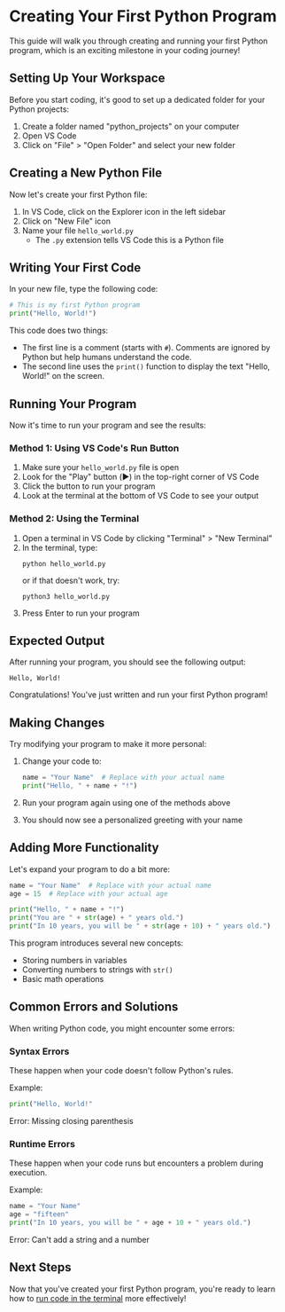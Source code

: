 # Creating Your First Python Program

This guide will walk you through creating and running your first Python program, which is an exciting milestone in your coding journey!

## Setting Up Your Workspace

Before you start coding, it's good to set up a dedicated folder for your Python projects:

1. Create a folder named "python_projects" on your computer
2. Open VS Code
3. Click on "File" > "Open Folder" and select your new folder

<!-- TODO: Add screenshots of folder creation and opening in VS Code -->

## Creating a New Python File

Now let's create your first Python file:

1. In VS Code, click on the Explorer icon in the left sidebar
2. Click on "New File" icon
3. Name your file `hello_world.py`
   - The `.py` extension tells VS Code this is a Python file

<!-- TODO: Add screenshots of file creation process -->

## Writing Your First Code

In your new file, type the following code:

```python
# This is my first Python program
print("Hello, World!")
```

This code does two things:

- The first line is a comment (starts with `#`). Comments are ignored by Python but help humans understand the code.
- The second line uses the `print()` function to display the text "Hello, World!" on the screen.

<!-- TODO: Add screenshot of code in VS Code -->

## Running Your Program

Now it's time to run your program and see the results:

### Method 1: Using VS Code's Run Button

1. Make sure your `hello_world.py` file is open
2. Look for the "Play" button (▶️) in the top-right corner of VS Code
3. Click the button to run your program
4. Look at the terminal at the bottom of VS Code to see your output

### Method 2: Using the Terminal

1. Open a terminal in VS Code by clicking "Terminal" > "New Terminal"
2. In the terminal, type:
   ```
   python hello_world.py
   ```
   or if that doesn't work, try:
   ```
   python3 hello_world.py
   ```
3. Press Enter to run your program

<!-- TODO: Add screenshots of both methods -->

## Expected Output

After running your program, you should see the following output:

```
Hello, World!
```

Congratulations! You've just written and run your first Python program!

## Making Changes

Try modifying your program to make it more personal:

1. Change your code to:

   ```python
   name = "Your Name"  # Replace with your actual name
   print("Hello, " + name + "!")
   ```

2. Run your program again using one of the methods above

3. You should now see a personalized greeting with your name

<!-- TODO: Add screenshot of modified code and output -->

## Adding More Functionality

Let's expand your program to do a bit more:

```python
name = "Your Name"  # Replace with your actual name
age = 15  # Replace with your actual age

print("Hello, " + name + "!")
print("You are " + str(age) + " years old.")
print("In 10 years, you will be " + str(age + 10) + " years old.")
```

This program introduces several new concepts:

- Storing numbers in variables
- Converting numbers to strings with `str()`
- Basic math operations

<!-- TODO: Add screenshot of expanded code and output -->

## Common Errors and Solutions

When writing Python code, you might encounter some errors:

### Syntax Errors

These happen when your code doesn't follow Python's rules.

Example:

```python
print("Hello, World!"
```

Error: Missing closing parenthesis

<!-- TODO: Add more common syntax errors and solutions -->

### Runtime Errors

These happen when your code runs but encounters a problem during execution.

Example:

```python
name = "Your Name"
age = "fifteen"
print("In 10 years, you will be " + age + 10 + " years old.")
```

Error: Can't add a string and a number

<!-- TODO: Add more common runtime errors and solutions -->

## Next Steps

Now that you've created your first Python program, you're ready to learn how to [run code in the terminal](terminal_basics.md) more effectively!
